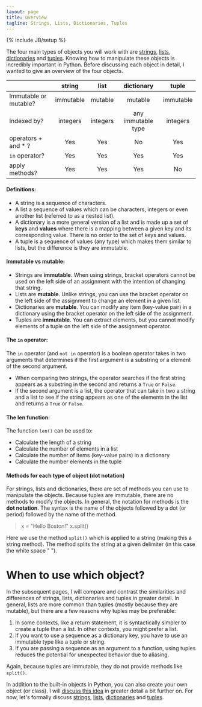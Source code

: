 ```yaml
---
layout: page
title: Overview
tagline: Strings, Lists, Dictionaries, Tuples
---
```

{% include JB/setup %}

The four main types of objects you will work with are [strings](strings.html), [lists](lists.html), [dictionaries](dictionaries.html) and [tuples](tuples.html).  Knowing how to manipulate these objects is incredibly important in Python. Before discussing each object in detail, I wanted to give an overview of the four objects.  

| | string | list | dictionary | tuple | 
| --- | :---: | :---: | :---: | :---: |
| Immutable or mutable? | immutable | mutable | mutable | immutable |
| Indexed by? | integers | integers | any immutable type | integers |
| operators + and * ? | Yes | Yes | No | Yes | 
| `in` operator? | Yes | Yes | Yes | Yes |
| apply methods? | Yes | Yes | Yes | No | 


#### Definitions: 
* A string is a sequence of characters. 
* A list a sequence of values which can be characters, integers or even another list (referred to as a nested list). 
* A dictionary is a more general version of a list and is made up a set of **keys** and **values** where there is a mapping between a given key and its corresponding value. There is no order to the set of keys and values. 
* A tuple is a sequence of values (any type) which makes them similar to lists, but the difference is they are immutable.  


#### Immutable vs mutable: 
* Strings are **immutable**. When using strings, bracket operators cannot be used on the left side of an assignment with the intention of changing that string. 
* Lists are **mutable**. Unlike strings, you can use the bracket operator on the left side of the assignment to change an element in a given list. 
* Dictionaries are **mutable**. You can modify any item (key-value pair) in a dictionary using the bracket operator on the left side of the assignment. 
* Tuples are **immutable**.  You can extract elements, but you cannot modify elements of a tuple on the left side of the assignment operator. 


#### The `in` operator: 
The `in` operator (and `not in` operator) is a boolean operator takes in two arguments that determines if the first argument is a substring or a element of the second argument.  

* When comparing two strings, the operator searches if the first string appears as a substring in the second and returns a `True` or `False`. 
* If the second argument is a list, the operator that can take in two a string and a list to see if the string appears as one of the elements in the list and returns a `True` or `False`. 


####  The len function:
The function `len()` can be used to: 

* Calculate the length of a string
* Calculate the number of elements in a list
* Calculate the number of items (key-value pairs) in a dictionary
* Calculate the number elements in the tuple



#### Methods for each type of object (dot notation)
For strings, lists and dictionaries, there are set of methods you can use to manipulate the objects.  Because tuples are immutable, there are no methods to modify the objects.  In general, the notation for methods is the **dot notation**.  The syntax is the name of the objects followed by a dot (or period) followed by the name of the method.  

>	x = "Hello Boston!"
>	x.split()

Here we use the method `split()` which is applied to a string (making this a string method).  The method splits the string at a given delimiter (in this case the white space " ").  


# When to use which object? 
In the subsequent pages, I will compare and contrast the similarities and differences of strings, lists, dictionaries and tuples in greater detail.  In general, lists are more common than tuples (mostly because they are mutable), but there are a few reasons why tuples may be preferable: 

1. In some contexts, like a return statement, it is syntactically simpler to create a tuple than a list. In other contexts, you might prefer a list.
2. If you want to use a sequence as a dictionary key, you have to use an immutable type like a tuple or string.
3. If you are passing a sequence as an argument to a function, using tuples reduces the potential for unexpected behavior due to aliasing.

Again, because tuples are immutable, they do not provide methods like `split()`. 

In addition to the built-in objects in Python, you can also create your own object (or class).  I will [discuss this idea](classes.html) in greater detail a bit further on. For now, let's formally discuss [strings](strings.html), [lists](lists.html), [dictionaries](dictionaries.html) and [tuples](tuples.html). 

